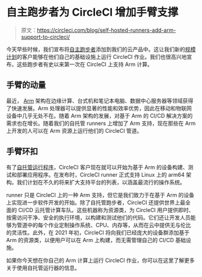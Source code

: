 # 自主跑步者为 CircleCI 增加手臂支撑

> 原文：<https://circleci.com/blog/self-hosted-runners-add-arm-support-to-circleci/>

今天早些时候，我们宣布将[自主跑步者](https://circleci.com/blog/our-cloud-platform-your-compute-introducing-the-circleci-runner/)添加到我们的云产品中。这让我们新的[规模计划](https://circleci.com/pricing/)的客户能够在他们自己的基础设施上运行 CircleCI 作业。我们也很高兴地宣布，这些跑步者有史以来第一次在 CircleCI 上支持 Arm 计算。

## 手臂的动量

最近， [Arm](https://www.arm.com/) 架构在边缘计算、台式机和笔记本电脑、数据中心服务器等领域获得了快速发展。Arm 处理器可以提供显著的性能和效率优势，因此在移动和物联网设备中几乎无处不在。随着 Arm 架构的发展，对基于 Arm 的 CI/CD 解决方案的需求也在增长。随着我们的自托管 runners 上增加了 Arm 支持，现在那些在 Arm 上开发的人可以在 Arm 资源上运行他们的 CircleCI 管道。

## 手臂环扣

有了[自托管运行程序](/execution-environments/runner/)，CircleCI 客户现在就可以开始为基于 Arm 的设备构建、测试和部署应用程序。在发布时，CircleCI runner 正式支持 Linux 上的 arm64 架构。我们计划在不久的将来扩大支持平台的列表，以涵盖最流行的操作系统。

runner 只是 CircleCI 上的一种 Arm 支持，但它是我们致力于在基于 Arm 的设备上实现进一步软件开发的开始。除了自托管跑步者，CircleCI 还提供世界上最全面的 CI/CD 云托管计算车队。这些机器称为资源类，为 CircleCI 用户提供即时、按需访问干净、安全的执行环境，以构建和测试他们的代码。它们还让开发人员能够为管道中的每个作业定制操作系统、CPU、内存等，从而在云中提供无与伦比的灵活性。此外，在 2021 年初，CircleCI 将向我们已经庞大的设备群添加基于 Arm 的资源类，以便用户可以在 Arm 上构建，而无需管理自己的 CI/CD 基础设施。

如果你今天想在你自己的 Arm 计算上运行 CircleCI 作业，你可以在这里了解更多关于使用自托管运行器的信息。